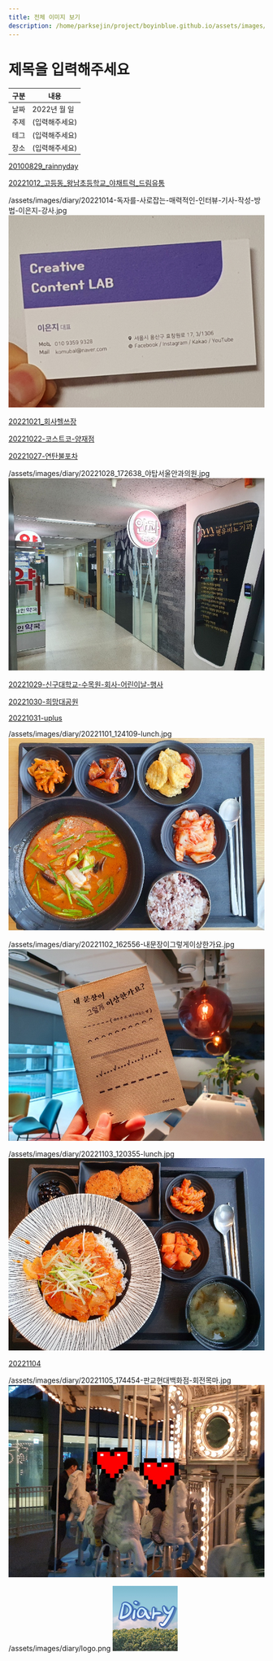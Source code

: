 ```yaml
---
title: 전체 이미지 보기
description: /home/parksejin/project/boyinblue.github.io/assets/images/diary
---
```



제목을 입력해주세요
===


|구분|내용|
|---|---|
|날짜|2022년 월 일|
|주제|(입력해주세요)|
|테그|(입력해주세요)|
|장소|(입력해주세요)|


[20100829_rainnyday](/assets/images/diary/20100829_rainnyday/)


[20221012_고등동_왕남초등학교_야채트럭_드림유통](/assets/images/diary/20221012_고등동_왕남초등학교_야채트럭_드림유통/)


/assets/images/diary/20221014-독자를-사로잡는-매력적인-인터뷰-기사-작성-방법-이은지-강사.jpg
![이미지](20221014-독자를-사로잡는-매력적인-인터뷰-기사-작성-방법-이은지-강사.jpg)


[20221021_회사헬쓰장](/assets/images/diary/20221021_회사헬쓰장/)


[20221022-코스트코-양재점](/assets/images/diary/20221022-코스트코-양재점/)


[20221027-연탄불포차](/assets/images/diary/20221027-연탄불포차/)


/assets/images/diary/20221028_172638_야탑서울안과의원.jpg
![이미지](20221028_172638_야탑서울안과의원.jpg)


[20221029-신구대학교-수목원-회사-어린이날-행사](/assets/images/diary/20221029-신구대학교-수목원-회사-어린이날-행사/)


[20221030-희망대공원](/assets/images/diary/20221030-희망대공원/)


[20221031-uplus](/assets/images/diary/20221031-uplus/)


/assets/images/diary/20221101_124109-lunch.jpg
![이미지](20221101_124109-lunch.jpg)


/assets/images/diary/20221102_162556-내문장이그렇게이상한가요.jpg
![이미지](20221102_162556-내문장이그렇게이상한가요.jpg)


/assets/images/diary/20221103_120355-lunch.jpg
![이미지](20221103_120355-lunch.jpg)


[20221104](/assets/images/diary/20221104/)


/assets/images/diary/20221105_174454-판교현대백화점-회전목마.jpg
![이미지](20221105_174454-판교현대백화점-회전목마.jpg)


/assets/images/diary/logo.png
![이미지](logo.png)


